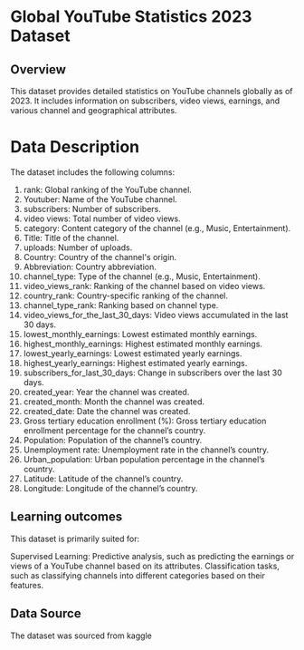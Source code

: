 # Global YouTube Statistics 2023 Dataset
## Overview
This dataset provides detailed statistics on YouTube channels globally as of 2023. It includes information on subscribers, video views, earnings, and various channel and geographical attributes.

# Data Description
The dataset includes the following columns:

1. rank: Global ranking of the YouTube channel.
2. Youtuber: Name of the YouTube channel.
3. subscribers: Number of subscribers.
4. video views: Total number of video views.
5. category: Content category of the channel (e.g., Music, Entertainment).
6. Title: Title of the channel.
7. uploads: Number of uploads.
8. Country: Country of the channel's origin.
9. Abbreviation: Country abbreviation.
10. channel_type: Type of the channel (e.g., Music, Entertainment).
11. video_views_rank: Ranking of the channel based on video views.
12. country_rank: Country-specific ranking of the channel.
13. channel_type_rank: Ranking based on channel type.
14. video_views_for_the_last_30_days: Video views accumulated in the last 30 days.
15. lowest_monthly_earnings: Lowest estimated monthly earnings.
16. highest_monthly_earnings: Highest estimated monthly earnings.
17. lowest_yearly_earnings: Lowest estimated yearly earnings.
18. highest_yearly_earnings: Highest estimated yearly earnings.
19. subscribers_for_last_30_days: Change in subscribers over the last 30 days.
20. created_year: Year the channel was created.
21. created_month: Month the channel was created.
22. created_date: Date the channel was created.
23. Gross tertiary education enrollment (%): Gross tertiary education enrollment percentage for the channel’s country.
24. Population: Population of the channel’s country.
25. Unemployment rate: Unemployment rate in the channel’s country.
26. Urban_population: Urban population percentage in the channel’s country.
27. Latitude: Latitude of the channel’s country.
28. Longitude: Longitude of the channel’s country.

## Learning outcomes
This dataset is primarily suited for:

Supervised Learning:
Predictive analysis, such as predicting the earnings or views of a YouTube channel based on its attributes.
Classification tasks, such as classifying channels into different categories based on their features.

## Data Source
The dataset was sourced from kaggle
